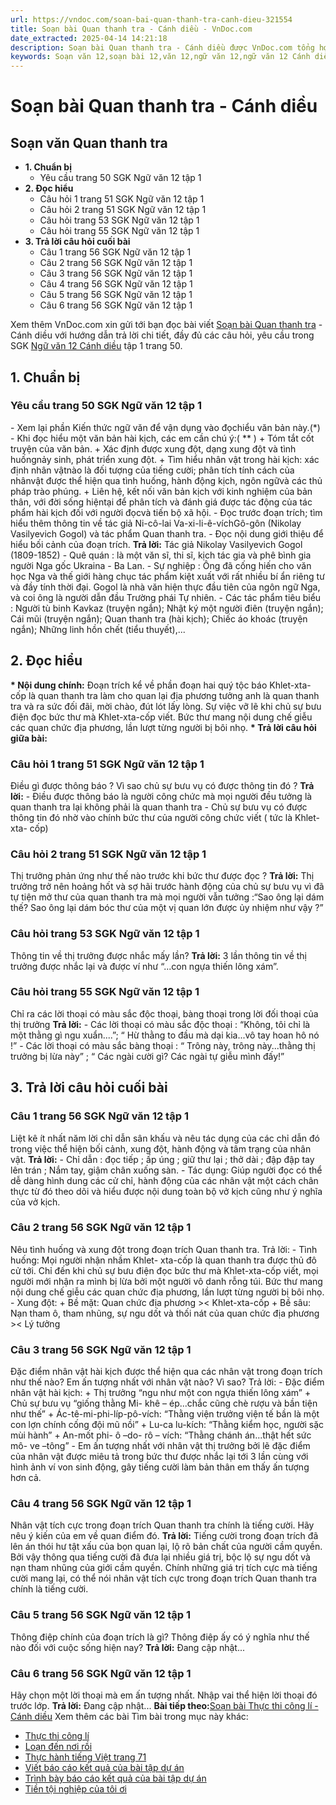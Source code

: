 ```yaml
---
url: https://vndoc.com/soan-bai-quan-thanh-tra-canh-dieu-321554
title: Soạn bài Quan thanh tra - Cánh diều - VnDoc.com
date_extracted: 2025-04-14 14:21:18
description: Soạn bài Quan thanh tra - Cánh diều được VnDoc.com tổng hợp hướng dẫn trả lời các câu hỏi trong SGK Ngữ văn 12 tập 1 trang 50. Mời các bạn cùng theo dõi bài viết.
keywords: Soạn văn 12,soạn bài 12,văn 12,ngữ văn 12,ngữ văn 12 Cánh diều,soạn ngữ văn 12,giải ngữ văn 12,soạn văn 12 Cánh diều,soạn văn 12 Cánh diều ngắn nhất,soạn bài 12 cánh diều,soạn văn 12 tập 1 trang 50 Cánh diều,Soạn bài Quan thanh tra Cánh diều,Soạn bài Quan thanh tra,Soạn văn Quan thanh tra,Soạn bài Quan thanh tra ngắn nhất,Quan thanh tra,soạn văn 12 tập 1 trang 50
---
```


# Soạn bài Quan thanh tra - Cánh diều
## Soạn văn Quan thanh tra
  * **1\. Chuẩn bị**
    * Yêu cầu trang 50 SGK Ngữ văn 12 tập 1
  * **2\. Đọc hiểu**
    * Câu hỏi 1 trang 51 SGK Ngữ văn 12 tập 1
    * Câu hỏi 2 trang 51 SGK Ngữ văn 12 tập 1
    * Câu hỏi trang 53 SGK Ngữ văn 12 tập 1
    * Câu hỏi trang 55 SGK Ngữ văn 12 tập 1
  * **3\. Trả lời câu hỏi cuối bài**
    * Câu 1 trang 56 SGK Ngữ văn 12 tập 1
    * Câu 2 trang 56 SGK Ngữ văn 12 tập 1
    * Câu 3 trang 56 SGK Ngữ văn 12 tập 1
    * Câu 4 trang 56 SGK Ngữ văn 12 tập 1
    * Câu 5 trang 56 SGK Ngữ văn 12 tập 1
    * Câu 6 trang 56 SGK Ngữ văn 12 tập 1

Xem thêm
VnDoc.com xin gửi tới bạn đọc bài viết [Soạn bài Quan thanh tra](<https://vndoc.com/soan-bai-quan-thanh-tra-canh-dieu-321554>) \- Cánh diều với hướng dẫn trả lời chi tiết, đầy đủ các câu hỏi, yêu cầu trong SGK [Ngữ văn 12 Cánh diều](<https://vndoc.com/soan-van-12-canh-dieu>) tập 1 trang 50.
## 1\. Chuẩn bị
### Yêu cầu trang 50 SGK Ngữ văn 12 tập 1
\- Xem lại phần Kiến thức ngữ văn để vận dụng vào đọchiểu văn bản này.\(\*\)
\- Khi đọc hiểu một văn bản hài kịch, các em cần chú ý:\( \*\* \)
\+ Tóm tắt cốt truyện của văn bản.
\+ Xác định được xung đột, dạng xung đột và tình huốngnảy sinh, phát triển xung đột.
\+ Tìm hiểu nhân vật trong hài kịch: xác định nhân vậtnào là đối tượng của tiếng cười; phân tích tính cách của nhânvật được thể hiện qua tình huống, hành động kịch, ngôn ngữvà các thủ pháp trào phúng.
\+ Liên hệ, kết nối văn bản kịch với kinh nghiệm của bản thân, với đời sống hiệntại để phân tích và đánh giá được tác động của tác phẩm hài kịch đối với người đọcvà tiến bộ xã hội.
\- Đọc trước đoạn trích; tìm hiểu thêm thông tin về tác giả Ni-cô-lai Va-xi-li-ê-víchGô-gôn \(Nikolay Vasilyevich Gogol\) và tác phẩm Quan thanh tra.
\- Đọc nội dung giới thiệu để hiểu bối cảnh của đoạn trích.
**Trả lời:**
Tác giả Nikolay Vasilyevich Gogol \(1809-1852\)
\- Quê quán : là một văn sĩ, thi sĩ, kịch tác gia và phê bình gia người Nga gốc Ukraina - Ba Lan.
\- Sự nghiệp : Ông đã cống hiến cho văn học Nga và thế giới hàng chục tác phẩm kiệt xuất với rất nhiều bí ẩn riêng tư và đầy tính thời đại. Gogol là nhà văn hiện thực đầu tiên của ngôn ngữ Nga, và coi ông là người dẫn đầu Trường phái Tự nhiên.
\- Các tác phẩm tiêu biểu : Người tù binh Kavkaz \(truyện ngắn\); Nhật ký một người điên \(truyện ngắn\); Cái mũi \(truyện ngắn\); Quan thanh tra \(hài kịch\); Chiếc áo khoác \(truyện ngắn\); Những linh hồn chết \(tiểu thuyết\),...
## 2\. Đọc hiểu
**\* Nội dung chính:** Đoạn trích kể về phần đoạn hai quý tộc báo Khlet-xta- cốp là quan thanh tra làm cho quan lại địa phương tưởng anh là quan thanh tra và ra sức đối đãi, mời chào, đút lót lấy lòng. Sự việc vỡ lẽ khi chủ sự bưu điện đọc bức thư mà Khlet-xta-cốp viết. Bức thư mang nội dung chế giễu các quan chức địa phương, lần lượt từng người bị bôi nhọ.
**\* Trả lời câu hỏi giữa bài:**
### Câu hỏi 1 trang 51 SGK Ngữ văn 12 tập 1
Điều gì được thông báo ? Vì sao chủ sự bưu vụ có được thông tin đó ?
**Trả lời:**
\- Điều được thông báo là người công chức mà mọi người đều tưởng là quan thanh tra lại không phải là quan thanh tra
\- Chủ sự bưu vụ có được thông tin đó nhờ vào chính bức thư của người công chức viết \( tức là Khlet-xta- cốp\)
### Câu hỏi 2 trang 51 SGK Ngữ văn 12 tập 1
Thị trưởng phản ứng như thế nào trước khi bức thư được đọc ?
**Trả lời:**
Thị trưởng trở nên hoảng hốt và sợ hãi trước hành động của chủ sự bưu vụ vì đã tự tiện mở thư của quan thanh tra mà mọi người vẫn tưởng :“Sao ông lại dám thế? Sao ông lại dám bóc thư của một vị quan lớn được ủy nhiệm như vậy ?”
### Câu hỏi trang 53 SGK Ngữ văn 12 tập 1
Thông tin về thị trưởng được nhắc mấy lần?
**Trả lời:**
3 lần thông tin về thị trưởng được nhắc lại và được ví như “...con ngựa thiến lông xám”.
### Câu hỏi trang 55 SGK Ngữ văn 12 tập 1
Chỉ ra các lời thoại có màu sắc độc thoại, bàng thoại trong lời đối thoại của thị trưởng
**Trả lời:**
\- Các lời thoại có màu sắc độc thoại : “Không, tôi chỉ là một thằng gì ngu xuẩn....”; “ Hừ thằng to đầu mà dại kia...vô tay hoan hô nó \!”
\- Các lời thoại có màu sắc bàng thoại : “ Trông này, trông này...thằng thị trưởng bị lừa này” ; “ Các ngài cười gì? Các ngài tự giễu mình đấy\!”
## 3\. Trả lời câu hỏi cuối bài
### Câu 1 trang 56 SGK Ngữ văn 12 tập 1
Liệt kê ít nhất năm lời chỉ dẫn sân khấu và nêu tác dụng của các chỉ dẫn đó trong việc thể hiện bối cảnh, xung đột, hành động và tâm trạng của nhân vật.
**Trả lời:**
\- Chỉ dẫn : đọc tiếp ; ấp úng ; giữ thư lại ; thở dài ; đập đập tay lên trán ; Nắm tay, giậm chân xuống sàn.
\- Tác dụng: Giúp người đọc có thể dễ dàng hình dung các cử chỉ, hành động của các nhân vật một cách chân thực từ đó theo dõi và hiểu được nội dung toàn bộ vở kịch cũng như ý nghĩa của vở kịch.
### Câu 2 trang 56 SGK Ngữ văn 12 tập 1
Nêu tình huống và xung đột trong đoạn trích Quan thanh tra.
Trả lời:
\- Tình huống: Mọi người nhận nhầm Khlet- xta-cốp là quan thanh tra được thủ đô cử tới. Chỉ đến khi chủ sự bưu điện đọc bức thư mà Khlet-xta-cốp viết, mọi người mới nhận ra mình bị lừa bởi một người vô danh rỗng túi. Bức thư mang nội dung chế giễu các quan chức địa phương, lần lượt từng người bị bôi nhọ.
\- Xung đột:
\+ Bề mặt: Quan chức địa phương >< Khlet-xta-cốp
\+ Bề sâu: Nạn tham ô, tham nhũng, sự ngu dốt và thối nát của quan chức địa phương >< Lý tưởng
### Câu 3 trang 56 SGK Ngữ văn 12 tập 1
Đặc điểm nhân vật hài kịch được thể hiện qua các nhân vật trong đoạn trích như thế nào? Em ấn tượng nhất với nhân vật nào? Vì sao?
Trả lời:
\- Đặc điểm nhân vật hài kịch:
\+ Thị trưởng “ngu như một con ngựa thiến lông xám”
\+ Chủ sự bưu vụ “giống thằng Mi- khê – ép...chắc cũng chè rượu và bần tiện như thế”
\+ Ác-tê-mi-phi-líp-pô-vích: “Thằng viện trưởng viện tế bần là một con lợn chính cống đội mũ nồi”
\+ Lu-ca lu-kích: “Thằng kiểm học, người sặc mùi hành”
\+ An-mốt phi- ô –do- rô – vích: “Thằng chánh án...thật hết sức mô- ve –tông”
\- Em ấn tượng nhất với nhân vật thị trưởng bởi lẽ đặc điểm của nhân vật được miêu tả trong bức thư được nhắc lại tới 3 lần cùng với hình ảnh ví von sinh động, gây tiếng cười làm bản thân em thấy ấn tượng hơn cả.
### Câu 4 trang 56 SGK Ngữ văn 12 tập 1
Nhân vật tích cực trong đoạn trích Quan thanh tra chính là tiếng cười. Hãy nêu ý kiến của em về quan điểm đó.
**Trả lời:**
Tiếng cười trong đoạn trích đã lên án thói hư tật xấu của bọn quan lại, lộ rõ bản chất của người cầm quyền. Bởi vậy thông qua tiếng cười đã đưa lại nhiều giá trị, bộc lộ sự ngu dốt và nạn tham nhũng của giới cầm quyền. Chính những giá trị tích cực mà tiếng cười mang lại, có thể nói nhân vật tích cực trong đoạn trích Quan thanh tra chính là tiếng cười.
### Câu 5 trang 56 SGK Ngữ văn 12 tập 1
Thông điệp chính của đoạn trích là gì? Thông điệp ấy có ý nghĩa như thế nào đối với cuộc sống hiện nay?
**Trả lời:**
Đang cập nhật...
### Câu 6 trang 56 SGK Ngữ văn 12 tập 1
Hãy chọn một lời thoại mà em ấn tượng nhất. Nhập vai thể hiện lời thoại đó trước lớp.
**Trả lời:**
Đang cập nhật...
**Bài tiếp theo:**[Soạn bài Thực thi công lí - Cánh diều](<https://vndoc.com/soan-bai-thuc-thi-cong-li-canh-dieu-321557>)
Xem thêm các bài Tìm bài trong mục này khác:
  * [Thực thi công lí](</soan-bai-thuc-thi-cong-li-canh-dieu-321557>)
  * [Loạn đến nơi rồi](</soan-bai-loan-den-noi-roi-canh-dieu-321559>)
  * [Thực hành tiếng Việt trang 71](</soan-bai-thuc-hanh-tieng-viet-trang-71-canh-dieu-321632>)
  * [Viết báo cáo kết quả của bài tập dự án](</soan-bai-viet-bao-cao-ket-qua-cua-bai-tap-du-an-canh-dieu-321636>)
  * [Trình bày báo cáo kết quả của bài tập dự án](</soan-bai-trinh-bay-bao-cao-ket-qua-cua-bai-tap-du-an-canh-dieu-321639>)
  * [Tiền tội nghiệp của tôi ơi](</soan-bai-tien-toi-nghiep-cua-toi-oi-canh-dieu-321641>)

